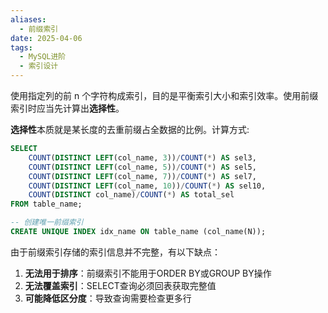 ```yaml
---
aliases:
  - 前缀索引
date: 2025-04-06
tags:
  - MySQL进阶
  - 索引设计
---
```

使用指定列的前 n 个字符构成索引，目的是平衡索引大小和索引效率。使用前缀索引时应当先计算出**选择性**。

**选择性**本质就是某长度的去重前缀占全数据的比例。计算方式:

```sql
SELECT 
    COUNT(DISTINCT LEFT(col_name, 3))/COUNT(*) AS sel3,
    COUNT(DISTINCT LEFT(col_name, 5))/COUNT(*) AS sel5,
    COUNT(DISTINCT LEFT(col_name, 7))/COUNT(*) AS sel7,
    COUNT(DISTINCT LEFT(col_name, 10))/COUNT(*) AS sel10,
    COUNT(DISTINCT col_name)/COUNT(*) AS total_sel
FROM table_name;

-- 创建唯一前缀索引
CREATE UNIQUE INDEX idx_name ON table_name (col_name(N));
```

由于前缀索引存储的索引信息并不完整，有以下缺点：
1. ​**​无法用于排序​**​：前缀索引不能用于ORDER BY或GROUP BY操作
2. ​**​无法覆盖索引​**​：SELECT查询必须回表获取完整值
3. ​**​可能降低区分度​**​：导致查询需要检查更多行